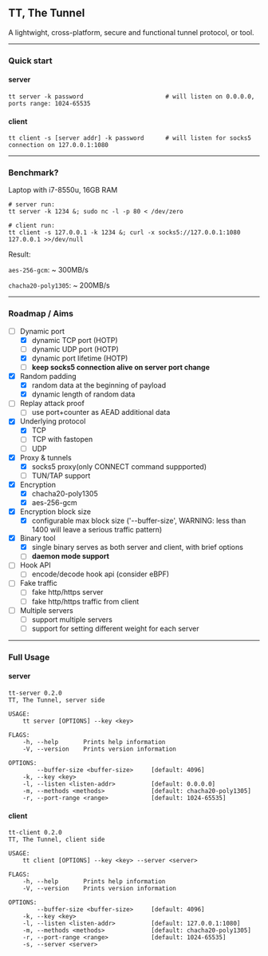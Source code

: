 ## TT, The Tunnel
A lightwight, cross-platform, secure and functional tunnel protocol, or tool.

----
### Quick start
#### server

    tt server -k password                       # will listen on 0.0.0.0, ports range: 1024-65535

#### client

    tt client -s [server addr] -k password      # will listen for socks5 connection on 127.0.0.1:1080

----
### Benchmark?
Laptop with i7-8550u, 16GB RAM 
	
	# server run:
	tt server -k 1234 &; sudo nc -l -p 80 < /dev/zero

	# client run:
	tt client -s 127.0.0.1 -k 1234 &; curl -x socks5://127.0.0.1:1080 127.0.0.1 >>/dev/null

Result:

```aes-256-gcm```: ~ 300MB/s

```chacha20-poly1305```: ~ 200MB/s

----
### Roadmap / Aims
- [ ] Dynamic port
    - [x] dynamic TCP port (HOTP)
    - [ ] dynamic UDP port (HOTP)
    - [x] dynamic port lifetime (HOTP)
	- [ ] **keep socks5 connection alive on server port change**
- [x] Random padding
    - [x] random data at the beginning of payload
    - [x] dynamic length of random data
- [ ] Replay attack proof
	- [ ] use port+counter as AEAD additional data
- [x] Underlying protocol
    - [x] TCP
    - [ ] TCP with fastopen
    - [ ] UDP
- [x] Proxy & tunnels 
    - [x] socks5 proxy(only CONNECT command suppported)
    - [ ] TUN/TAP support
- [x] Encryption
    - [x] chacha20-poly1305
    - [x] aes-256-gcm
- [x] Encryption block size
	- [x] configurable max block size ('--buffer-size', WARNING: less than 1400 will leave a serious traffic pattern)
- [x] Binary tool
    - [x] single binary serves as both server and client, with brief options
    - [ ] **daemon mode support**
- [ ] Hook API 
    - [ ] encode/decode hook api (consider eBPF)
- [ ] Fake traffic
    - [ ] fake http/https server
    - [ ] fake http/https traffic from client
- [ ] Multiple servers
    - [ ] support multiple servers
    - [ ] support for setting different weight for each server

----
### Full Usage 
#### server
```
tt-server 0.2.0
TT, The Tunnel, server side

USAGE:
    tt server [OPTIONS] --key <key>

FLAGS:
    -h, --help       Prints help information
    -V, --version    Prints version information

OPTIONS:
        --buffer-size <buffer-size>     [default: 4096]
    -k, --key <key>
    -l, --listen <listen-addr>          [default: 0.0.0.0]
    -m, --methods <methods>             [default: chacha20-poly1305]
    -r, --port-range <range>            [default: 1024-65535]
```

#### client
```
tt-client 0.2.0
TT, The Tunnel, client side

USAGE:
    tt client [OPTIONS] --key <key> --server <server>

FLAGS:
    -h, --help       Prints help information
    -V, --version    Prints version information

OPTIONS:
        --buffer-size <buffer-size>     [default: 4096]
    -k, --key <key>
    -l, --listen <listen-addr>          [default: 127.0.0.1:1080]
    -m, --methods <methods>             [default: chacha20-poly1305]
    -r, --port-range <range>            [default: 1024-65535]
    -s, --server <server>

```

